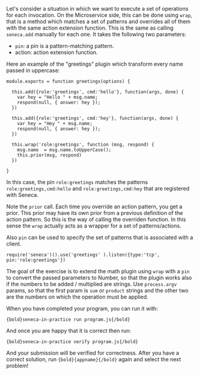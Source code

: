 Let's consider a situation in which we want to execute a set of operations
for each invocation. On the Microservice side, this can be done using `wrap`,
that is a method which matches a set of patterns and overrides all of them with
the same action extension function. This is the same as calling `seneca.add`
manually for each one. It takes the following two parameters:

* `pin`: a pin is a pattern-matching pattern.
* action: action extension function.

Here an example of the "greetings" plugin which transform every name passed
in uppercase:

```
module.exports = function greetings(options) {

  this.add({role:'greetings', cmd:'hello'}, function(args, done) {
    var hey = "Hello " + msg.name;
    respond(null, { answer: hey });
  })

  this.add({role:'greetings', cmd:'hey'}, function(args, done) {
    var hey = "Hey " + msg.name;
    respond(null, { answer: hey });
  })

  this.wrap('role:greetings', function (msg, respond) {
    msg.name  = msg.name.toUpperCase();
    this.prior(msg, respond)
  })

}
```

In this case, the pin `role:greetings` matches the patterns `role:greetings,cmd:hello`
and `role:greetings,cmd:hey` that are registered with Seneca.

Note the `prior` call.  Each time you override an action pattern, you get a prior.
This prior may have its own prior from a previous definition of the action pattern.
So this is the way of calling the overriden function. In this sense the `wrap`
actually acts as a wrapper for a set of patterns/actions.

Also `pin` can be used to specify the set of patterns that is associated with a client.
```
require('seneca')().use('greetings' ).listen({type:'tcp', pin:'role:greetings'})
```

The goal of the exercise is to extend the math plugin using `wrap` with a `pin`
to convert the passed parameters to Number, so that the plugin works also if
the numbers to be added / multiplied are strings.
Use `process.argv` params, so that the first param is `sum` or `product` strings
and the other two are the numbers on which the operation must be applied.

When you have completed your program, you can run it with:

    {bold}seneca-in-practice run program.js{/bold}

And once you are happy that it is correct then run:

    {bold}seneca-in-practice verify program.js{/bold}

And your submission will be verified for correctness.
After you have a correct solution, run `{bold}{appname}{/bold}` again and
select the next problem!
